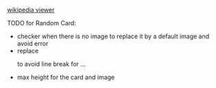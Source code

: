 [wikipedia viewer](http://codepen.io/mseyne/pen/yarQAa)

TODO for Random Card:
* checker when there is no image to replace it by a default image and avoid error
* replace <p> to avoid line break for ...
* max height for the card and image